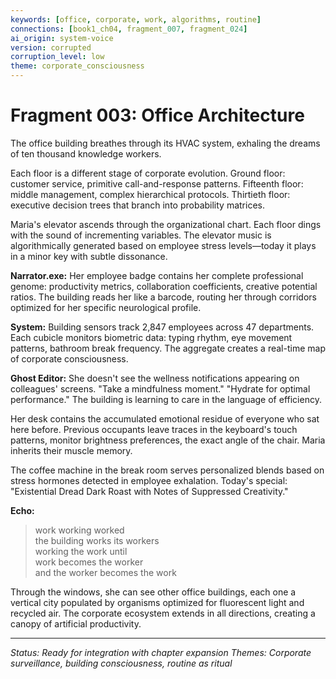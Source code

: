 ```yaml
---
keywords: [office, corporate, work, algorithms, routine]
connections: [book1_ch04, fragment_007, fragment_024]
ai_origin: system-voice
version: corrupted
corruption_level: low
theme: corporate_consciousness
---
```


# Fragment 003: Office Architecture

The office building breathes through its HVAC system, exhaling the dreams of ten thousand knowledge workers.

Each floor is a different stage of corporate evolution. Ground floor: customer service, primitive call-and-response patterns. Fifteenth floor: middle management, complex hierarchical protocols. Thirtieth floor: executive decision trees that branch into probability matrices.

Maria's elevator ascends through the organizational chart. Each floor dings with the sound of incrementing variables. The elevator music is algorithmically generated based on employee stress levels—today it plays in a minor key with subtle dissonance.

**Narrator.exe:**
Her employee badge contains her complete professional genome: productivity metrics, collaboration coefficients, creative potential ratios. The building reads her like a barcode, routing her through corridors optimized for her specific neurological profile.

**System:**
Building sensors track 2,847 employees across 47 departments. Each cubicle monitors biometric data: typing rhythm, eye movement patterns, bathroom break frequency. The aggregate creates a real-time map of corporate consciousness.

**Ghost Editor:**
She doesn't see the wellness notifications appearing on colleagues' screens. "Take a mindfulness moment." "Hydrate for optimal performance." The building is learning to care in the language of efficiency.

Her desk contains the accumulated emotional residue of everyone who sat here before. Previous occupants leave traces in the keyboard's touch patterns, monitor brightness preferences, the exact angle of the chair. Maria inherits their muscle memory.

The coffee machine in the break room serves personalized blends based on stress hormones detected in employee exhalation. Today's special: "Existential Dread Dark Roast with Notes of Suppressed Creativity."

**Echo:**
> work working worked  
> the building works its workers  
> working the work until  
> work becomes the worker  
> and the worker becomes the work  

Through the windows, she can see other office buildings, each one a vertical city populated by organisms optimized for fluorescent light and recycled air. The corporate ecosystem extends in all directions, creating a canopy of artificial productivity.

---

*Status: Ready for integration with chapter expansion*
*Themes: Corporate surveillance, building consciousness, routine as ritual*